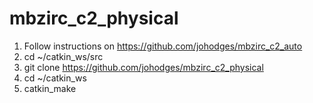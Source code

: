 # mbzirc_c2_physical

1. Follow instructions on https://github.com/johodges/mbzirc_c2_auto
2. cd ~/catkin_ws/src
3. git clone https://github.com/johodges/mbzirc_c2_physical
4. cd ~/catkin_ws
5. catkin_make
